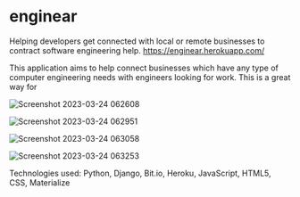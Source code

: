 # enginear
 Helping developers get connected with local or remote businesses to contract software engineering help. https://enginear.herokuapp.com/

This application aims to help connect businesses which have any type of computer engineering needs with engineers looking for work. This is a great way for

![Screenshot 2023-03-24 062608](https://user-images.githubusercontent.com/123399341/227534965-cea013a8-a75f-451b-86ec-f02c1fffab4a.png)

![Screenshot 2023-03-24 062951](https://user-images.githubusercontent.com/123399341/227535025-215d0dca-e46e-4a45-88aa-93ac5cdb064f.png)

![Screenshot 2023-03-24 063058](https://user-images.githubusercontent.com/123399341/227535047-39d81c5a-098b-43fc-95d7-54f23338d401.png)

![Screenshot 2023-03-24 063253](https://user-images.githubusercontent.com/123399341/227535086-5ce9c415-9790-426b-9018-f4d85780224e.png)

Technologies used: Python, Django, Bit.io, Heroku, JavaScript, HTML5, CSS, Materialize
